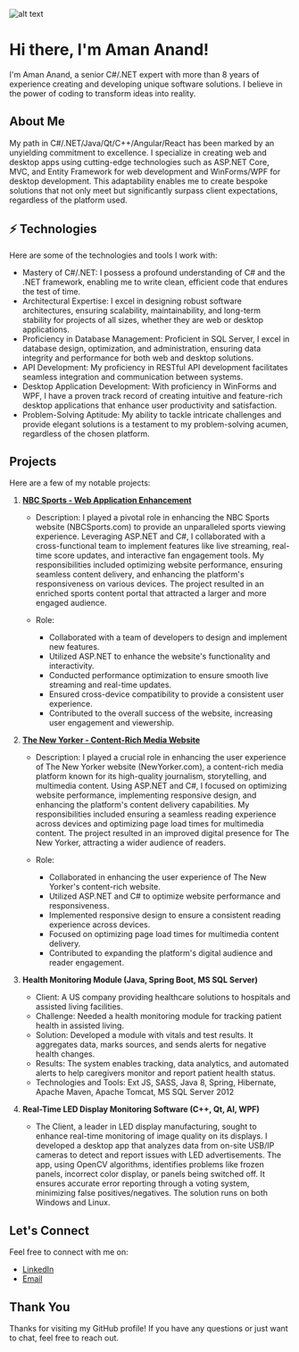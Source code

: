 ![alt text](https://miro.medium.com/v2/resize:fit:1358/1*GPogIQvhNHw3XLxh44rd1g.jpeg)

# Hi there, I'm Aman Anand!

I'm Aman Anand, a senior C#/.NET expert with more than 8 years of experience creating and developing unique software solutions. I believe in the power of coding to transform ideas into reality.

## About Me

My path in C#/.NET/Java/Qt/C++/Angular/React has been marked by an unyielding commitment to excellence. I specialize in creating web and desktop apps using cutting-edge technologies such as ASP.NET Core, MVC, and Entity Framework for web development and WinForms/WPF for desktop development. This adaptability enables me to create bespoke solutions that not only meet but significantly surpass client expectations, regardless of the platform used.


## ⚡ Technologies

Here are some of the technologies and tools I work with:

- Mastery of C#/.NET: I possess a profound understanding of C# and the .NET framework, enabling me to write clean, efficient code that endures the test of time.
- Architectural Expertise: I excel in designing robust software architectures, ensuring scalability, maintainability, and long-term stability for projects of all sizes, whether they are web or desktop applications.
- Proficiency in Database Management: Proficient in SQL Server, I excel in database design, optimization, and administration, ensuring data integrity and performance for both web and desktop solutions.
- API Development: My proficiency in RESTful API development facilitates seamless integration and communication between systems.
- Desktop Application Development: With proficiency in WinForms and WPF, I have a proven track record of creating intuitive and feature-rich desktop applications that enhance user productivity and satisfaction.
- Problem-Solving Aptitude: My ability to tackle intricate challenges and provide elegant solutions is a testament to my problem-solving acumen, regardless of the chosen platform.

## Projects

Here are a few of my notable projects:

1. **[NBC Sports - Web Application Enhancement](https://www.nbcsports.com/)**
   - Description: I played a pivotal role in enhancing the NBC Sports website (NBCSports.com) to provide an unparalleled sports viewing experience. Leveraging ASP.NET and C#, I collaborated with a cross-functional team to implement features like live streaming, real-time score updates, and interactive fan engagement tools. My responsibilities included optimizing website performance, ensuring seamless content delivery, and enhancing the platform's responsiveness on various devices. The project resulted in an enriched sports content portal that attracted a larger and more engaged audience.

   - Role: 
      - Collaborated with a team of developers to design and implement new features.
      - Utilized ASP.NET to enhance the website's functionality and interactivity.
      - Conducted performance optimization to ensure smooth live streaming and real-time updates.
      - Ensured cross-device compatibility to provide a consistent user experience.
      - Contributed to the overall success of the website, increasing user engagement and viewership.
   
2. **[The New Yorker - Content-Rich Media Website](https://www.newyorker.com/)**
   - Description: I played a crucial role in enhancing the user experience of The New Yorker website (NewYorker.com), a content-rich media platform known for its high-quality journalism, storytelling, and multimedia content. Using ASP.NET and C#, I focused on optimizing website performance, implementing responsive design, and enhancing the platform's content delivery capabilities. My responsibilities included ensuring a seamless reading experience across devices and optimizing page load times for multimedia content. The project resulted in an improved digital presence for The New Yorker, attracting a wider audience of readers.

   - Role: 
      - Collaborated in enhancing the user experience of The New Yorker's content-rich website.
      - Utilized ASP.NET and C# to optimize website performance and responsiveness.
      - Implemented responsive design to ensure a consistent reading experience across devices.
      - Focused on optimizing page load times for multimedia content delivery.
      - Contributed to expanding the platform's digital audience and reader engagement.

3. **Health Monitoring Module (Java, Spring Boot, MS SQL Server)**
   - Client: A US company providing healthcare solutions to hospitals and assisted living facilities.
   - Challenge: Needed a health monitoring module for tracking patient health in assisted living.
   - Solution: Developed a module with vitals and test results. It aggregates data, marks sources, and sends alerts for negative health changes.
   - Results: The system enables tracking, data analytics, and automated alerts to help caregivers monitor and report patient health status.
   - Technologies and Tools: Ext JS, SASS, Java 8, Spring, Hibernate, Apache Maven, Apache Tomcat, MS SQL Server 2012
  
4. **Real-Time LED Display Monitoring Software (C++, Qt, AI, WPF)**
   - The Client, a leader in LED display manufacturing, sought to enhance real-time monitoring of image quality on its displays. I developed a desktop app that analyzes data from on-site      USB/IP cameras to detect and report issues with LED advertisements. The app, using OpenCV algorithms, identifies problems like frozen panels, incorrect color display, or panels           being switched off. It ensures accurate error reporting through a voting system, minimizing false positives/negatives. The solution runs on both Windows and Linux.

## Let's Connect

Feel free to connect with me on:

- [LinkedIn](https://www.linkedin.com/in/aman-anand-771a66293/)
- [Email](amannand.work@gmail.com)

## Thank You

Thanks for visiting my GitHub profile! If you have any questions or just want to chat, feel free to reach out.
